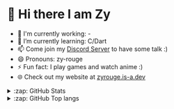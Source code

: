 # 👋 Hi there I am Zy

- 🔭 I'm currently working: -
- 🌱 I’m currently learning: C/Dart
- 📫 Come join my [Discord Server](https://zyrouge.is-a.dev/redirect/discord) to have some talk :)
- 😄 Pronouns: zy-rouge
- ⚡ Fun fact: I play games and watch anime :)
- 🌐 Check out my website at [zyrouge.is-a.dev](https://zyrouge.is-a.dev/)

</details>

<details>
  <summary>:zap: GitHub Stats</summary>

  [![Status](https://github-readme-stats.vercel.app/api?username=zyrouge&show_icons=true&hide_border=true&theme=radical)](https://github.com/zyrouge)

</details>

<details>
  <summary>:zap: GitHub Top langs </summary>

  [![Top Langs](https://github-readme-stats.vercel.app/api/top-langs/?username=zyrouge&layout=compact&theme=radical)](https://github.com/zyrouge)

</details>
